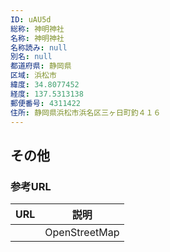 ```yaml
---
ID: uAU5d
総称: 神明神社
名称: 神明神社
名称読み: null
別名: null
都道府県: 静岡県
区域: 浜松市
緯度: 34.8077452
経度: 137.5313138
郵便番号: 4311422
住所: 静岡県浜松市浜名区三ヶ日町釣４１６
---
```


## その他

### 参考URL

| URL | 説明          |
| --- | ------------- |
|     | OpenStreetMap |
